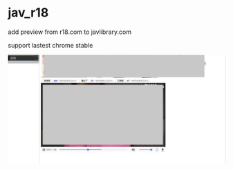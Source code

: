# jav_r18

add preview from r18.com to javlibrary.com

support lastest chrome stable

![](https://raw.githubusercontent.com/tkkcc/jav_r18/master/include/DeepinScreenshot_select-area_20180113201257.jpg)

